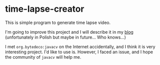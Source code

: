 # time-lapse-creator

This is simple program to generate time lapse video.

I'm going to improve this project and I will describe it in my [blog](https://zielony-backlog.pl) (unfortunately in Polish but maybe in future... Who knows...)

I met `org.bytedeco:javacv` on the Internet accidentally, and I think it is very interesting project. I'd like to use is. However, I faced an issue, and I hope the community of `javacv` will help me. 